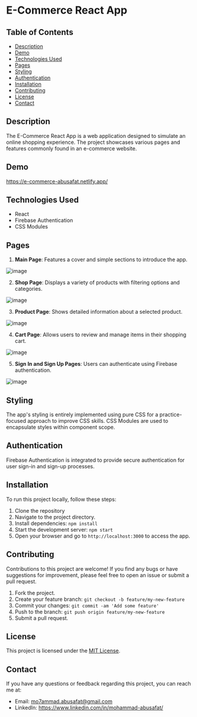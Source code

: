# E-Commerce React App

## Table of Contents

- [Description](#description)
- [Demo](#demo)
- [Technologies Used](#technologies-used)
- [Pages](#pages)
- [Styling](#styling)
- [Authentication](#authentication)
- [Installation](#installation)
- [Contributing](#contributing)
- [License](#license)
- [Contact](#contact)

## Description

The E-Commerce React App is a web application designed to simulate an online shopping experience. The project showcases various pages and features commonly found in an e-commerce website.

## Demo

https://e-commerce-abusafat.netlify.app/


## Technologies Used

- React
- Firebase Authentication
- CSS Modules


## Pages

1. **Main Page**: Features a cover and simple sections to introduce the app.

![image](https://github.com/Mo7ammadAbuSafat/ECommerce-ReactJs/assets/103439731/83132966-433a-47ec-a57b-33f080ae52a1)

2. **Shop Page**: Displays a variety of products with filtering options and categories.

![image](https://github.com/Mo7ammadAbuSafat/ECommerce-ReactJs/assets/103439731/017fea65-862d-49e6-9d54-1ec15810e9ed)

3. **Product Page**: Shows detailed information about a selected product.

![image](https://github.com/Mo7ammadAbuSafat/ECommerce-ReactJs/assets/103439731/9f1cbf70-e2e2-4a97-b95e-0d67881ec8c2)

4. **Cart Page**: Allows users to review and manage items in their shopping cart.

![image](https://github.com/Mo7ammadAbuSafat/ECommerce-ReactJs/assets/103439731/2cd0b839-647a-4073-a845-6fe822e85cc0)

5. **Sign In and Sign Up Pages**: Users can authenticate using Firebase authentication.

![image](https://github.com/Mo7ammadAbuSafat/ECommerce-ReactJs/assets/103439731/319b24af-b23c-496d-b8dd-4695cb942850)


## Styling

The app's styling is entirely implemented using pure CSS for a practice-focused approach to improve CSS skills. CSS Modules are used to encapsulate styles within component scope.

## Authentication

Firebase Authentication is integrated to provide secure authentication for user sign-in and sign-up processes.

## Installation

To run this project locally, follow these steps:

1. Clone the repository
2. Navigate to the project directory.
3. Install dependencies: `npm install`
4. Start the development server: `npm start`
5. Open your browser and go to `http://localhost:3000` to access the app.


## Contributing

Contributions to this project are welcome! If you find any bugs or have suggestions for improvement, please feel free to open an issue or submit a pull request.

1. Fork the project.
2. Create your feature branch: `git checkout -b feature/my-new-feature`
3. Commit your changes: `git commit -am 'Add some feature'`
4. Push to the branch: `git push origin feature/my-new-feature`
5. Submit a pull request.

## License

This project is licensed under the [MIT License](LICENSE).


## Contact

If you have any questions or feedback regarding this project, you can reach me at:
- Email: mo7ammad.abusafat@gmail.com
- LinkedIn: https://www.linkedin.com/in/mohammad-abusafat/
